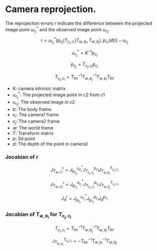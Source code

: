 # Camera reprojection.  

The reprojection errors $r$ indicate the difference between the projected image point $u_{c_j}^*$ and the observed image point $u_{c_j}$.
$$ 
r = u_{c_j}^*(p_{c_j}(T_{c_j,c_i}(T_{w,b_i},T_{w,b_j}),p_{c_i}(d))) - u_{c_j} 
\tag{1}
$$

$$
u_{c_j}^* = K^{-1}p_{c_j}
\tag{2}
$$

$$
p_{c_j} = T_{c_j,c_i}p_{c_i}
\tag{3}
$$

$$
T_{c_j,c_i} = T_{bc}^{-1}T_{w,b_j}^{-1}T_{w,b_i}T_{bc}
\tag{4}
$$

* K: camera intrinsic matrix
* $u_{c_j}^*$: The projected image point in c2 from c1
* $u_{c_j}$: The observed image in c2
* $b$: The body frame
* $c_i$: The camera1 frame
* $c_j$: The camera2 frame
* $w$: The world frame
* $T$: Transform matrix
* $p$: 3d point
* $d$: The depth of the point in camera1

### Jocabian of r


$$ 
J_{T_{w,c1}}^r = J_{p_{c_j}}^{u_{c_j}^*} J_{T_{c_j,c_i}}^{p_{c_j}} J_{T_{w,b_i}}^{T_{c_j,c_i}}
\tag{5}
$$

$$ 
J_{T_{w,c2}}^r = J_{p_{c_j}}^{u_{c_j}^*} J_{T_{c_j,c_i}}^{p_{c_j}} J_{T_{w,b_j}}^{T_{c_j,c_i}}
\tag{6}
$$

$$ 
J_{d}^r = J_{p_{c_j}}^{u_{c_j}^*} J_{p_{c_i}}^{p_{c_j}} J_{d}^{p_{c_i}}
\tag{7}
$$

### Jocabian of $T_{w,b_i}$ for $T_{c_j,c_i}$
$$
T_{c_j,c_i} = T_{bc}^{-1}T_{w,b_j}^{-1}T_{w,b_i}T_{bc}
$$

$$
J_{T_{w,b_i}}^{T_{c_j,c_i}} = -T_{bc}^{-1} T_{w,b_i}^{-1}T_{w,b_j}
$$